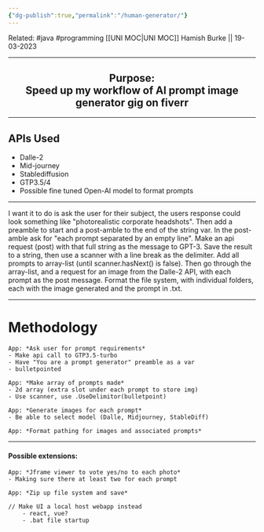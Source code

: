 ```yaml
---
{"dg-publish":true,"permalink":"/human-generator/"}
---
```


Related: #java #programming 
[[UNI MOC\|UNI MOC]]
Hamish Burke || 19-03-2023
***


<h2 align="center">
<strong>Purpose: <br>Speed up my workflow of AI prompt image generator gig on fiverr</strong>
</h2>


***


## APIs Used
- Dalle-2
- Mid-journey
- Stablediffusion
- GTP3.5/4
- Possible fine tuned Open-AI model to format prompts

***
I want it to do is ask the user for their subject, the users response could look something like "photorealistic corporate headshots". Then add a preamble to start and a post-amble to the end of the string var. In the post-amble ask for "each prompt separated by an empty line". Make an api request (post) with that full string as the message to GPT-3. Save the result to a string, then use a scanner with a line break as the delimiter. Add all prompts to array-list (until scanner.hasNext() is false). Then go through the array-list, and a request for an image from the Dalle-2 API, with each prompt as the post message. Format the file system, with individual folders, each with the image generated and the prompt in .txt.

***

# Methodology

```
App: *Ask user for prompt requirements* 
- Make api call to GTP3.5-turbo
- Have "You are a prompt generator" preamble as a var
- bulletpointed

App: *Make array of prompts made*
- 2d array (extra slot under each prompt to store img)
- Use scanner, use .UseDelimitor(bulletpoint)

App: *Generate images for each prompt*
- Be able to select model (Dalle, Midjourney, StableDiff) 

App: *Format pathing for images and associated prompts*
```


***

#### Possible extensions:

```
App: *Jframe viewer to vote yes/no to each photo*
- Making sure there at least two for each prompt

App: *Zip up file system and save*
```

```
// Make UI a local host webapp instead
	- react, vue?
	- .bat file startup
```
